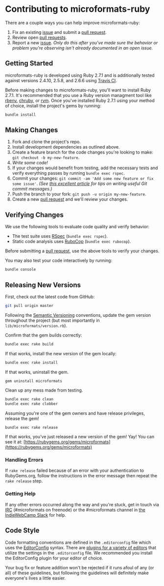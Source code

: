 # Contributing to microformats-ruby

There are a couple ways you can help improve microformats-ruby:

1. Fix an existing [issue][issues] and submit a [pull request][pulls].
1. Review open [pull requests][pulls].
1. Report a new [issue][issues]. _Only do this after you've made sure the behavior or problem you're observing isn't already documented in an open issue._

## Getting Started

microformats-ruby is developed using Ruby 2.7.1 and is additionally tested against versions 2.4.10, 2.5.8, and 2.6.6 using [Travis CI](https://travis-ci.org/microformats/microformats-ruby).

Before making changes to microformats-ruby, you'll want to install Ruby 2.7.1. It's recommended that you use a Ruby version managment tool like [rbenv](https://github.com/rbenv/rbenv), [chruby](https://github.com/postmodern/chruby), or [rvm](https://github.com/rvm/rvm). Once you've installed Ruby 2.7.1 using your method of choice, install the project's gems by running:

```sh
bundle install
```

## Making Changes

1. Fork and clone the project's repo.
1. Install development dependencies as outlined above.
1. Create a feature branch for the code changes you're looking to make: `git checkout -b my-new-feature`.
1. _Write some code!_
1. If your changes would benefit from testing, add the necessary tests and verify everything passes by running `bundle exec rspec`.
1. Commit your changes: `git commit -am 'Add some new feature or fix some issue'`. _(See [this excellent article](https://chris.beams.io/posts/git-commit/) for tips on writing useful Git commit messages.)_
1. Push the branch to your fork: `git push -u origin my-new-feature`.
1. Create a new [pull request][pulls] and we'll review your changes.

## Verifying Changes

We use the following tools to evaluate code quality and verify behavior:

- The test suite uses [RSpec](http://rspec.info) (`bundle exec rspec`).
- Static code analysis uses [RuboCop](https://github.com/bbatsov/rubocop) (`bundle exec rubocop`).

Before submitting a [pull request][pulls], use the above tools to verify your changes.

You may also test your code interactively by running:

```sh
bundle console
```

## Releasing New Versions

First, check out the latest code from GitHub:

```sh
git pull origin master
```

Following the [Semantic Versioning](https://semver.org) conventions, update the gem version throughout the project (but most importantly in `lib/microformats/version.rb`).

Confirm that the gem builds correctly:

```sh
bundle exec rake build
```

If that works, install the new version of the gem locally:

```sh
bundle exec rake install
```

If that works, uninstall the gem.

```sh
gem uninstall microformats
```

Clean up any mess made from testing.

```sh
bundle exec rake clean
bundle exec rake clobber
```

Assuming you're one of the gem owners and have release privileges, release the gem!

```
bundle exec rake release
```

If that works, you’ve just released a new version of the gem! Yay! You can see it at: [https://rubygems.org/gems/microformats](https://rubygems.org/gems/microformats)

### Handling Errors

If `rake release` failed because of an error with your authentication to RubyGems.org, follow the instructions in the error message then repeat the `rake release` step.

### Getting Help

If any other errors occurred along the way and you're stuck, get in touch via [IRC](http://microformats.org/wiki/irc) (#microformats on freenode) or the #microformats channel in [the IndieWebCamp Slack](https://indieweb.org/Slack) for help.

## Code Style

Code formatting conventions are defined in the `.editorconfig` file which uses the [EditorConfig](http://editorconfig.org) syntax. There are [plugins for a variety of editors](http://editorconfig.org/#download) that utilize the settings in the `.editorconfig` file. We recommended you install the EditorConfig plugin for your editor of choice.

Your bug fix or feature addition won't be rejected if it runs afoul of any (or all) of these guidelines, but following the guidelines will definitely make everyone's lives a little easier.

[issues]: https://github.com/microformats/microformats-ruby/issues
[pulls]: https://github.com/microformats/microformats-ruby/pulls
